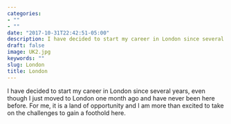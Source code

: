 ```yaml
---
categories:
- ""
- ""
date: "2017-10-31T22:42:51-05:00"
description: I have decided to start my career in London since several years, even though I just moved to London one month ago and have never been here before. For me, it is a land of opportunity and I am more than excited to take on the challenges to gain a foothold here. 
draft: false
image: UK2.jpg
keywords: ""
slug: London
title: London
---
```


I have decided to start my career in London since several years, even though I just moved to London one month ago and have never been here before. For me, it is a land of opportunity and I am more than excited to take on the challenges to gain a foothold here.